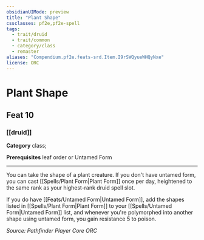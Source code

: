 ```yaml
---
obsidianUIMode: preview
title: "Plant Shape"
cssclasses: pf2e,pf2e-spell
tags:
  - trait/druid
  - trait/common
  - category/class
  - remaster
aliases: "Compendium.pf2e.feats-srd.Item.I9rSWQyueWHQyNxe"
license: ORC
---
```

# Plant Shape
## Feat 10
### [[druid]]

**Category** class; 



**Prerequisites** leaf order or Untamed Form
* * *
You can take the shape of a plant creature. If you don't have untamed form, you can cast [[Spells/Plant Form|Plant Form]] once per day, heightened to the same rank as your highest-rank druid spell slot.

If you do have [[Feats/Untamed Form|Untamed Form]], add the shapes listed in [[Spells/Plant Form|Plant Form]] to your [[Spells/Untamed Form|Untamed Form]] list, and whenever you're polymorphed into another shape using untamed form, you gain resistance 5 to poison.

*Source: Pathfinder Player Core*
*ORC*